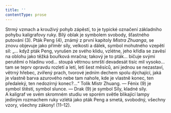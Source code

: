 ```yaml
---
title: ''
contentType: prose
---
```


<section>

Strmý vzmach a krouživý pohyb zápěstí, to je typické označení základního pohybu kaligrafovy ruky. Bílý oblak je symbolem svobody, šťastného putování (3). Pták Peng (4), známý z první kapitoly _Mistra_ _Zhuanga_, se znovu objevuje jako příměr síly, velkosti a dálek, symbol mohutného vzepětí sil: „… když pták Peng, vyrušen ze svého klidu, vzlétne, jeho křídla se zavěsí na oblohu jako těžká bouřková mračna; takový je to pták… bičuje svými perutěmi o hladinu vod… stoupá větrnou smrští devadesát tisíc mil vysoko… tam se teprv opravdu rozletí a letí, letí šest měsíců, ani jednou se nezastaví, větrný hřebec, zvířený prach, tvorové jedním dechem spolu dýchající, jaká je vlastně barva azurového nebe tam nahoře, kde je vlastně konec, ten předaleký, ten nedozírný konec?…“ Tolik Mistr Zhuang. — Fénix (9) je symbol štěstí, symbol slunce. — Drak (9) je symbol Síly, kladné síly. A kaligraf ve svém skromném studiu ve sporém světle blikající lampy jediným rozmachem ruky vzlétá jako pták Peng a smetá, svobodný, všechny vzory, všechny zákony! (11–12).

</section>
